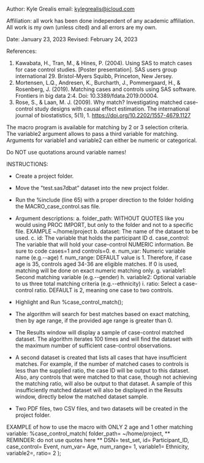 

Author: Kyle Grealis
email: kylegrealis@icloud.com

Affiliation: all work has been done independent of any academic affiliation. 
	All work is my own (unless cited) and all errors are my own.

Date: January 23, 2023
Revised: February 24, 2023

References:
1.  Kawabata, H., Tran, M., & Hines, P. (2004). Using SAS to match cases for case 
				control studies. [Poster presentation]. SAS users group international 29. 
				Bristol-Myers Squibb, Princeton, New Jersey.
2.	Mortensen, L.Q., Andresen, K., Burcharth, J., Pommergaard, H., & Rosenberg, J. 
				(2019). Matching cases and controls using SAS software. Frontiers in big 
				data 2:4. Doi: 10.3389/fdata.2019.00004.
3.	Rose, S., & Laan, M. J. (2009). Why match? Investigating matched case-control 
				study designs with causal effect estimation. The international journal of 
				biostatistics, 5(1), 1. https://doi.org/10.2202/1557-4679.1127

The macro program is available for matching by 2 or 3 selection criteria. The
	variable2 argument allows to pass a third variable for matching. Arguments for 
	variable1 and variable2 can either be numeric or categorical.

Do NOT use quotations around variable names!

INSTRUCTIONS:
-	Create a project folder.
-	Move the "test.sas7dbat” dataset into the new project folder.
-	Run the %include (line 65) with a proper direction to the folder holding
	the MACRO_case_control.sas file.
-	Argument descriptions:
	a. 	folder_path: WITHOUT QUOTES like you would using PROC IMPORT, but only
			to the folder and not to a specific file.
			EXAMPLE ~/home/project
	b. 	dataset: The name of the dataset to be used.
	c.	id: The variable that holds the participant ID
	d.	case_control: The variable that will hold your case-control NUMERIC 
			information. Be sure to code cases=1 and controls=0.
	e.	num_var: Numeric variable name (e.g.--age)
	f.	num_range: DEFAULT value is 1. Therefore, if case age is 35, controls 
			aged 34-36 are eligible matches. If 0 is used, matching will be done on 
			exact numeric matching only.
	g.	variable1: Second matching variable (e.g.--gender)
	h.	variable2: Optional variable to us three total matching 
			criteria (e.g.--ethnicity)
 	i. 	ratio: Select a case-control ratio. DEFAULT is 2, meaning one case to
 			two controls.
	
-	Highlight and Run %case_control_match();



-	The algorithm will search for best matches based on exact matching, then
		by age range, if the provided age range is greater than 0.
-	The Results window will display a sample of case-control matched dataset. 
		The algorithm iterates 100 times and will find the dataset with the 
		maximum number of sufficient case-control observations.
-	A second dataset is created that lists all cases that have insufficient 
		matches. For example, if the number of matched cases to controls is less than
		the supplied ratio, the case ID will be output to this dataset. Also, any controls
		that were matched to that case, though not achieving the matching ratio,
		will also be output to that dataset. A sample of this insufficiently
		matched dataset will also be displayed in the Results window, directly
		below the matched dataset sample.
-	Two PDF files, two CSV files, and two datasets will be created in 
		the project folder.
		
		
		
EXAMPLE of how to use the macro with ONLY 2 age and 1 other matching variable:
%case_control_match(
		folder_path= ~/home/project,			** REMINDER: do not use quotes here **
		DSN= test_set,
		id= Participant_ID,
		case_control= Event,
		num_var= Age,
		num_range= 1,
		variable1= Ethnicity,
		variable2=,
		ratio= 2
	);


